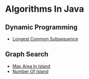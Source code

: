 <h1>Algorithms In Java</h1>
<h2>Dynamic Programming</h2>
<ul>
	<li><a href="https://github.com/Arx1971/Algorithms-Java/tree/master/src/DynamicProgramming/LongestCommonSubsequence">Longest Common Subsequence</a></li>
</ul>
<h2>Graph Search</h2>
<ul>
	<li><a href="https://github.com/Arx1971/Algorithms-Java/tree/master/src/GraphSearch/MaxAreainIsland">Max Area In Island</a></li>
	<li><a href="https://github.com/Arx1971/Algorithms-Java/tree/master/src/GraphSearch/numberofisland">Number Of Island</a></li>
</ul>
